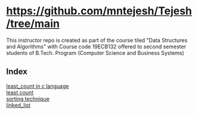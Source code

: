 # https://github.com/mntejesh/Tejesh/tree/main
This instructor repo is created as part of the course tiled "Data Structures and Algorithms" with Course code 19ECB132 offered to second semester students of B.Tech. Program (Computer Science and Business Systems)  

## Index  
[ least_count in c language](least_count.c)  
[least count](least_count.py)  
[sorting technique](sorting.py)  
[linked_list](linked_list.py)  
